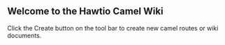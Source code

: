 ## Welcome to the Hawtio Camel Wiki

Click the Create button on the tool bar to create new camel routes or wiki documents.
